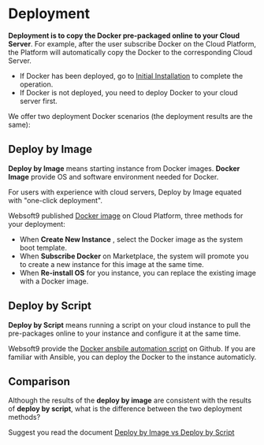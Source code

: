 # Deployment

**Deployment is to copy the Docker pre-packaged online to your Cloud Server**. For example, after the user subscribe Docker on the Cloud Platform, the Platform will automatically copy the Docker to the corresponding Cloud Server.

- If Docker has been deployed, go to [Initial Installation](/zh/stack-installation.md) to complete the operation.
- If Docker is not deployed, you need to deploy Docker to your cloud server first.

We offer two deployment Docker scenarios (the deployment results are the same):

## Deploy by Image

**Deploy by Image** means starting instance from Docker images. **Docker Image** provide OS and software environment needed for Docker.

For users with experience with cloud servers, Deploy by Image equated with "one-click deployment".

Websoft9 published [Docker image](https://apps.websoft9.com/zabbix) on Cloud Platform, three methods for your deployment:

* When **Create New Instance** , select the Docker image as the system boot template.
* When **Subscribe Docker** on Marketplace, the system will promote you to create a new instance for this image at the same time.
* When **Re-install OS** for you instance, you can replace the existing image with a Docker image.

## Deploy by Script

**Deploy by Script** means running a script on your cloud instance to pull the pre-packages online to your instance and configure it at the same time.

Websoft9 provide the [Docker ansbile automation script](https://github.com/Websoft9/ansible-zabbix) on Github. If you are familiar with Ansible, you can deploy the Docker to the instance automaticly.

## Comparison

Although the results of the **deploy by image** are consistent with the results of **deploy by script**, what is the difference between the two deployment methods?

Suggest you read the document [Deploy by Image vs Deploy by Script](https://support.websoft9.com/docs/faq/bz-product.html#deployment-comparison)